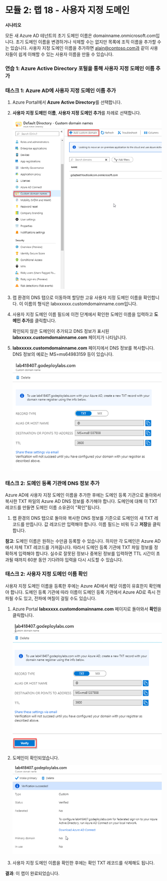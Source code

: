 ﻿---
lab:
    title: '랩 18 - 사용자 지정 도메인'
    module: '모듈 2 - 플랫폼 보호 구현'
---

# 모듈 2: 랩 18 - 사용자 지정 도메인


**시나리오**

모든 새 Azure AD 테넌트의 초기 도메인 이름은 domainname.onmicrosoft.com입니다. 초기 도메인 이름을 변경하거나 삭제할 수는 없지만 목록에 조직 이름을 추가할 수는 있습니다. 사용자 지정 도메인 이름을 추가하면 alain@contoso.com과 같이 사용자들이 쉽게 이해할 수 있는 사용자 이름을 만들 수 있습니다.


### 연습 1: Azure Active Directory 포털을 통해 사용자 지정 도메인 이름 추가

### 태스크 1: Azure AD에 사용자 지정 도메인 이름 추가

1.  Azure Portal에서 **Azure Active Directory**를 선택합니다.

1.  **사용자 지정 도메인 이름**, **사용자 지정 도메인 추가**를 차례로 선택합니다.

       ![스크린샷](../Media/Module-2/6615ed31-bc05-482f-900d-6cf9491ce9c2.png)

2.  랩 환경의 DNS 탭으로 이동하여 할당한 고유 사용자 지정 도메인 이름을 확인합니다.  이 이름의 형식은 labxxxxxx.customdomainname.com입니다.

1.  사용자 지정 도메인 이름 필드에 이전 단계에서 확인한 도메인 이름을 입력하고 **도메인 추가**를 클릭합니다.


    확인되지 않은 도메인이 추가되고 DNS 정보가 표시된 **labxxxxx.customdomainname.com** 페이지가 나타납니다.

4.  **labxxxxx.customdomainname.com** 페이지에서 DNS 정보를 복사합니다. DNS 정보의 예로는 MS=ms64983159 등이 있습니다.

       ![스크린샷](../Media/Module-2/9119a382-df4f-4688-8d17-3da0fe2b2f78.png)

### 태스크 2: 도메인 등록 기관에 DNS 정보 추가


Azure AD에 사용자 지정 도메인 이름을 추가한 후에는 도메인 등록 기관으로 돌아와서 복사한 TXT 파일의 Azure AD DNS 정보를 추가해야 합니다. 도메인에 대해 이 TXT 레코드를 만들면 도메인 이름 소유권이 "확인"됩니다.


1.  랩 환경의 DNS 탭으로 돌아와 복사한 DNS 정보를 기준으로 도메인의 새 TXT 레코드를 만듭니다.  값 레코드만 입력해야 합니다.  이름 필드는 비워 두고 **저장**을 클릭합니다.


**참고**: 도메인 이름은 원하는 수만큼 등록할 수 있습니다. 하지만 각 도메인은 Azure AD에서 자체 TXT 레코드를 가져옵니다. 따라서 도메인 등록 기관에 TXT 파일 정보를 정확하게 입력해야 합니다. 실수로 잘못된 정보나 중복된 정보를 입력하면 TTL 시간이 초과될 때까지 60분 동안 기다려야 입력을 다시 시도할 수 있습니다.


### 태스크 2: 사용자 지정 도메인 이름 확인


사용자 지정 도메인 이름을 등록한 후에는 Azure AD에서 해당 이름이 유효한지 확인해야 합니다. 도메인 등록 기관에 따라 이름이 도메인 등록 기관에서 Azure AD로 즉시 전파될 수도 있고, 전파에 며칠이 걸릴 수도 있습니다.


1.  Azure Portal **labxxxxx.customdomainname.com** 페이지로 돌아와서 **확인**을 클릭합니다.

     ![스크린샷](../Media/Module-2/819d89df-0649-449f-82c4-d9c8598ea7f5.png)

1.  도메인이 확인되었습니다.

     ![스크린샷](../Media/Module-2/f1c86bff-7397-4040-9685-88c874e49bf2.png)

1.  사용자 지정 도메인 이름을 확인한 후에는 확인 TXT 레코드를 삭제해도 됩니다.


**결과**: 이 랩이 완료되었습니다.

